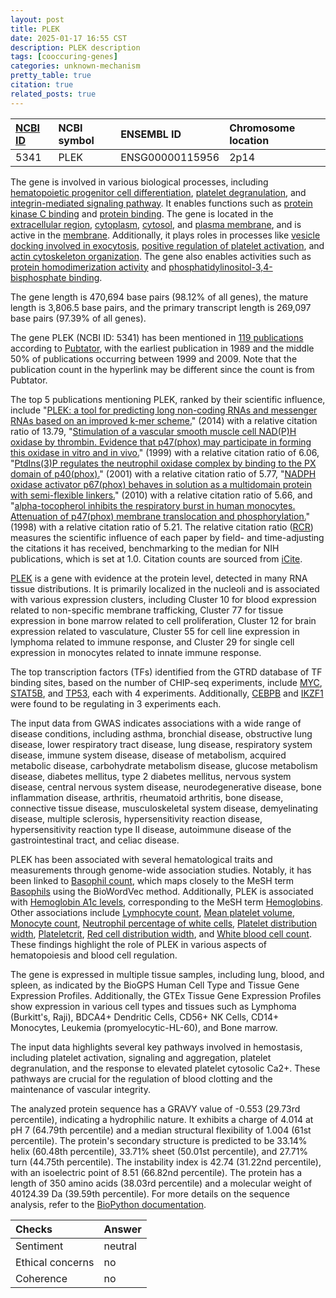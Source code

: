 ```yaml
---
layout: post
title: PLEK
date: 2025-01-17 16:55 CST
description: PLEK description
tags: [cooccuring-genes]
categories: unknown-mechanism
pretty_table: true
citation: true
related_posts: true
---
```




| [NCBI ID](https://www.ncbi.nlm.nih.gov/gene/5341) | NCBI symbol | ENSEMBL ID | Chromosome location |
| :-------- | :------- | :-------- | :------- |
| 5341  | PLEK | ENSG00000115956 | 2p14 |



The gene is involved in various biological processes, including [hematopoietic progenitor cell differentiation](https://amigo.geneontology.org/amigo/term/GO:0002244), [platelet degranulation](https://amigo.geneontology.org/amigo/term/GO:0002576), and [integrin-mediated signaling pathway](https://amigo.geneontology.org/amigo/term/GO:0007229). It enables functions such as [protein kinase C binding](https://amigo.geneontology.org/amigo/term/GO:0005080) and [protein binding](https://amigo.geneontology.org/amigo/term/GO:0005515). The gene is located in the [extracellular region](https://amigo.geneontology.org/amigo/term/GO:0005576), [cytoplasm](https://amigo.geneontology.org/amigo/term/GO:0005737), [cytosol](https://amigo.geneontology.org/amigo/term/GO:0005829), and [plasma membrane](https://amigo.geneontology.org/amigo/term/GO:0005886), and is active in the [membrane](https://amigo.geneontology.org/amigo/term/GO:0016020). Additionally, it plays roles in processes like [vesicle docking involved in exocytosis](https://amigo.geneontology.org/amigo/term/GO:0006904), [positive regulation of platelet activation](https://amigo.geneontology.org/amigo/term/GO:0010572), and [actin cytoskeleton organization](https://amigo.geneontology.org/amigo/term/GO:0030036). The gene also enables activities such as [protein homodimerization activity](https://amigo.geneontology.org/amigo/term/GO:0042803) and [phosphatidylinositol-3,4-bisphosphate binding](https://amigo.geneontology.org/amigo/term/GO:0043325).


The gene length is 470,694 base pairs (98.12% of all genes), the mature length is 3,806.5 base pairs, and the primary transcript length is 269,097 base pairs (97.39% of all genes).


The gene PLEK (NCBI ID: 5341) has been mentioned in [119 publications](https://pubmed.ncbi.nlm.nih.gov/?term=%22PLEK%22) according to [Pubtator](https://academic.oup.com/nar/article/47/W1/W587/5494727), with the earliest publication in 1989 and the middle 50% of publications occurring between 1999 and 2009. Note that the publication count in the hyperlink may be different since the count is from Pubtator.


The top 5 publications mentioning PLEK, ranked by their scientific influence, include "[PLEK: a tool for predicting long non-coding RNAs and messenger RNAs based on an improved k-mer scheme.](https://pubmed.ncbi.nlm.nih.gov/25239089)" (2014) with a relative citation ratio of 13.79, "[Stimulation of a vascular smooth muscle cell NAD(P)H oxidase by thrombin. Evidence that p47(phox) may participate in forming this oxidase in vitro and in vivo.](https://pubmed.ncbi.nlm.nih.gov/10391925)" (1999) with a relative citation ratio of 6.06, "[PtdIns(3)P regulates the neutrophil oxidase complex by binding to the PX domain of p40(phox).](https://pubmed.ncbi.nlm.nih.gov/11433301)" (2001) with a relative citation ratio of 5.77, "[NADPH oxidase activator p67(phox) behaves in solution as a multidomain protein with semi-flexible linkers.](https://pubmed.ncbi.nlm.nih.gov/19723583)" (2010) with a relative citation ratio of 5.66, and "[alpha-tocopherol inhibits the respiratory burst in human monocytes. Attenuation of p47(phox) membrane translocation and phosphorylation.](https://pubmed.ncbi.nlm.nih.gov/9830025)" (1998) with a relative citation ratio of 5.21. The relative citation ratio ([RCR](https://journals.plos.org/plosbiology/article?id=10.1371/journal.pbio.1002541)) measures the scientific influence of each paper by field- and time-adjusting the citations it has received, benchmarking to the median for NIH publications, which is set at 1.0. Citation counts are sourced from [iCite](https://icite.od.nih.gov).


[PLEK](https://www.proteinatlas.org/ENSG00000115956-PLEK) is a gene with evidence at the protein level, detected in many RNA tissue distributions. It is primarily localized in the nucleoli and is associated with various expression clusters, including Cluster 10 for blood expression related to non-specific membrane trafficking, Cluster 77 for tissue expression in bone marrow related to cell proliferation, Cluster 12 for brain expression related to vasculature, Cluster 55 for cell line expression in lymphoma related to immune response, and Cluster 29 for single cell expression in monocytes related to innate immune response.


The top transcription factors (TFs) identified from the GTRD database of TF binding sites, based on the number of CHIP-seq experiments, include [MYC](https://www.ncbi.nlm.nih.gov/gene/4609), [STAT5B](https://www.ncbi.nlm.nih.gov/gene/6777), and [TP53](https://www.ncbi.nlm.nih.gov/gene/7157), each with 4 experiments. Additionally, [CEBPB](https://www.ncbi.nlm.nih.gov/gene/1051) and [IKZF1](https://www.ncbi.nlm.nih.gov/gene/10320) were found to be regulating in 3 experiments each.



The input data from GWAS indicates associations with a wide range of disease conditions, including asthma, bronchial disease, obstructive lung disease, lower respiratory tract disease, lung disease, respiratory system disease, immune system disease, disease of metabolism, acquired metabolic disease, carbohydrate metabolism disease, glucose metabolism disease, diabetes mellitus, type 2 diabetes mellitus, nervous system disease, central nervous system disease, neurodegenerative disease, bone inflammation disease, arthritis, rheumatoid arthritis, bone disease, connective tissue disease, musculoskeletal system disease, demyelinating disease, multiple sclerosis, hypersensitivity reaction disease, hypersensitivity reaction type II disease, autoimmune disease of the gastrointestinal tract, and celiac disease.


PLEK has been associated with several hematological traits and measurements through genome-wide association studies. Notably, it has been linked to [Basophil count](https://pubmed.ncbi.nlm.nih.gov/32888493), which maps closely to the MeSH term [Basophils](https://meshb.nlm.nih.gov/record/ui?ui=D001491) using the BioWordVec method. Additionally, PLEK is associated with [Hemoglobin A1c levels](https://pubmed.ncbi.nlm.nih.gov/34226706), corresponding to the MeSH term [Hemoglobins](https://meshb.nlm.nih.gov/record/ui?ui=D006454). Other associations include [Lymphocyte count](https://pubmed.ncbi.nlm.nih.gov/27863252), [Mean platelet volume](https://pubmed.ncbi.nlm.nih.gov/32888493), [Monocyte count](https://pubmed.ncbi.nlm.nih.gov/32888494), [Neutrophil percentage of white cells](https://pubmed.ncbi.nlm.nih.gov/32888494), [Platelet distribution width](https://pubmed.ncbi.nlm.nih.gov/32888494), [Plateletcrit](https://pubmed.ncbi.nlm.nih.gov/27863252), [Red cell distribution width](https://pubmed.ncbi.nlm.nih.gov/30595370), and [White blood cell count](https://pubmed.ncbi.nlm.nih.gov/30595370). These findings highlight the role of PLEK in various aspects of hematopoiesis and blood cell regulation.


The gene is expressed in multiple tissue samples, including lung, blood, and spleen, as indicated by the BioGPS Human Cell Type and Tissue Gene Expression Profiles. Additionally, the GTEx Tissue Gene Expression Profiles show expression in various cell types and tissues such as Lymphoma (Burkitt's, Raji), BDCA4+ Dendritic Cells, CD56+ NK Cells, CD14+ Monocytes, Leukemia (promyelocytic-HL-60), and Bone marrow.


The input data highlights several key pathways involved in hemostasis, including platelet activation, signaling and aggregation, platelet degranulation, and the response to elevated platelet cytosolic Ca2+. These pathways are crucial for the regulation of blood clotting and the maintenance of vascular integrity.



The analyzed protein sequence has a GRAVY value of -0.553 (29.73rd percentile), indicating a hydrophilic nature. It exhibits a charge of 4.014 at pH 7 (64.79th percentile) and a median structural flexibility of 1.004 (61st percentile). The protein's secondary structure is predicted to be 33.14% helix (60.48th percentile), 33.71% sheet (50.01st percentile), and 27.71% turn (44.75th percentile). The instability index is 42.74 (31.22nd percentile), with an isoelectric point of 8.51 (66.82nd percentile). The protein has a length of 350 amino acids (38.03rd percentile) and a molecular weight of 40124.39 Da (39.59th percentile). For more details on the sequence analysis, refer to the [BioPython documentation](https://biopython.org/docs/1.75/api/Bio.SeqUtils.ProtParam.html).





| Checks    | Answer |
| :-------- | :------- |
| Sentiment  | neutral   |
| Ethical concerns | no     |
| Coherence    | no    |